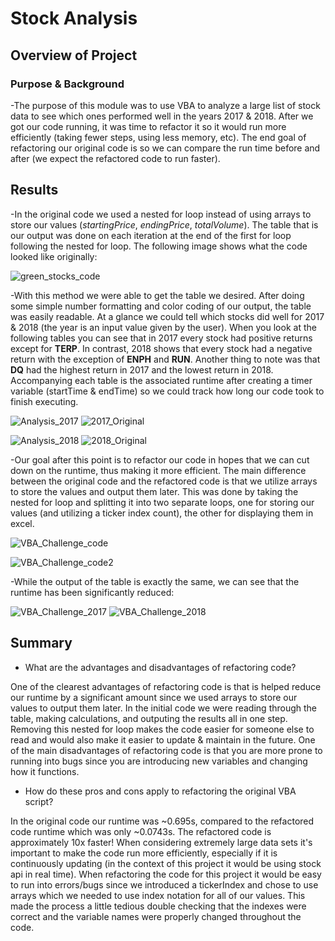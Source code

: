 # Stock Analysis

## Overview of Project

### Purpose & Background

-The purpose of this module was to use VBA to analyze a large list of stock data to see which ones performed well in the years 2017 & 2018. 
After we got our code running, it was time to refactor it so it would run more efficiently (taking fewer steps, using less memory, etc). 
The end goal of refactoring our original code is so we can compare the run time before and after (we expect the refactored code to run faster).

## Results

-In the original code we used a nested for loop instead of using arrays to store our values (*startingPrice*, *endingPrice*, *totalVolume*). 
The table that is our output was done on each iteration at the end of the first for loop following the nested for loop. 
The following image shows what the code looked like originally:

![green_stocks_code](https://github.com/brand0j/Stock-Analysis/blob/main/Resources/green_stocks_code.PNG)


-With this method we were able to get the table we desired. After doing some simple number formatting and color coding of our output, the table was easily readable. 
At a glance we could tell which stocks did well for 2017 & 2018 (the year is an input value given by the user). 
When you look at the following tables you can see that in 2017 every stock had positive returns except for **TERP**. 
In contrast, 2018 shows that every stock had a negative return with the exception of **ENPH** and **RUN**. 
Another thing to note was that **DQ** had the highest return in 2017 and the lowest return in 2018. 
Accompanying each table is the associated runtime after creating a timer variable (startTime & endTime) so we could track how long our code took to finish executing.

![Analysis_2017](https://github.com/brand0j/Stock-Analysis/blob/main/Resources/Analysis_2017.PNG)
![2017_Original](https://github.com/brand0j/Stock-Analysis/blob/main/Resources/2017_Original.PNG)

![Analysis_2018](https://github.com/brand0j/Stock-Analysis/blob/main/Resources/Analysis_2018.PNG)
![2018_Original](https://github.com/brand0j/Stock-Analysis/blob/main/Resources/2018_Original.PNG)


-Our goal after this point is to refactor our code in hopes that we can cut down on the runtime, thus making it more efficient. 
The main difference between the original code and the refactored code is that we utilize arrays to store the values and output them later. 
This was done by taking the nested for loop and splitting it into two separate loops, one for storing our values (and utilizing a ticker index count), the other for displaying them in excel.


![VBA_Challenge_code](https://github.com/brand0j/Stock-Analysis/blob/main/Resources/VBA_Challenge_code.PNG)

![VBA_Challenge_code2](https://github.com/brand0j/Stock-Analysis/blob/main/Resources/VBA_Challenge_code2.PNG)


-While the output of the table is exactly the same, we can see that the runtime has been significantly reduced:

    
![VBA_Challenge_2017](https://github.com/brand0j/Stock-Analysis/blob/main/Resources/VBA_Challenge_2017.png)
![VBA_Challenge_2018](https://github.com/brand0j/Stock-Analysis/blob/main/Resources/VBA_Challenge_2018.PNG)



## Summary

- What are the advantages and disadvantages of refactoring code?

One of the clearest advantages of refactoring code is that is helped reduce our runtime by a significant amount since we used arrays to store our values to output them later. 
In the initial code we were reading through the table, making calculations, and outputing the results all in one step. 
Removing this nested for loop makes the code easier for someone else to read and would also make it easier to update & maintain in the future. 
One of the main disadvantages of refactoring code is that you are more prone to running into bugs since you are introducing new variables and changing how it functions.

- How do these pros and cons apply to refactoring the original VBA script?

In the original code our runtime was ~0.695s, compared to the refactored code runtime which was only ~0.0743s. The refactored code is approximately 10x faster! 
When considering extremely large data sets it's important to make the code run more efficiently, especially if it is continuously updating (in the context of this project it would be using stock api in real time). 
When refactoring the code for this project it would be easy to run into errors/bugs since we introduced a tickerIndex and chose to use arrays which we needed to use index notation for all of our values. 
This made the process a little tedious double checking that the indexes were correct and the variable names were properly changed throughout the code. 
    

